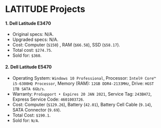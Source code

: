 # LATITUDE Projects

#### 1. Dell Latitude E3470

- Original specs: N/A.
- Upgraded specs: N/A.
- Cost: Computer (`$150`) , RAM (`$66.58`), SSD (`$58.17`).
- Total cost: `$274.75`.
- Sold for: `$360`.

#### 2. Dell Latitude E5470

- Operating System: `Windows 10 Professional`, Processor: `Intel® Core™ i5-6300HQ Processor`, Memory (RAM): `12GB DDR4-2133MHz`, Drive: `HGST 1TB SATA 6Gb/s`.
- Warranty: `ProSupport • Expires 20 JAN 2021`, Service Tag: `243BH72`, Express Service Code: `4601003726`.
- Cost: Computer (`$129.26`), Battery (`42.01`), Battery Cell Cable (`9.14`), SATA Connector (`9.69`).
- Total Cost: `$190.1`.
- Sold for: `N/A`.
